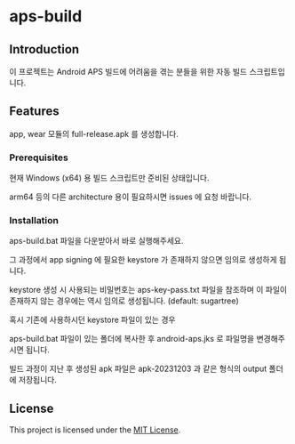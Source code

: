 # aps-build

## Introduction

이 프로젝트는 Android APS 빌드에 어려움을 겪는 분들을 위한 자동 빌드 스크립트입니다.

##  Features

app, wear 모듈의 full-release.apk 를 생성합니다.

### Prerequisites

현재 Windows (x64) 용 빌드 스크립트만 준비된 상태입니다.

arm64 등의 다른 architecture 용이 필요하시면 issues 에 요청 바랍니다.

### Installation

aps-build.bat 파일을 다운받아서 바로 실행해주세요.

그 과정에서 app signing 에 필요한 keystore 가 존재하지 않으면 임의로 생성하게 됩니다.

keystore 생성 시 사용되는 비밀번호는 aps-key-pass.txt 파일을 참조하며
이 파일이 존재하지 않는 경우에는 역시 임의로 생성됩니다. (default: sugartree)

혹시 기존에 사용하시던 keystore 파일이 있는 경우

aps-build.bat 파일이 있는 폴더에 복사한 후 android-aps.jks 로 파일명을 변경해주시면 됩니다.

빌드 과정이 지난 후 생성된 apk 파일은 apk-20231203 과 같은 형식의 output 폴더에 저장됩니다.

## License

This project is licensed under the [MIT License](https://opensource.org/license/mit/).
